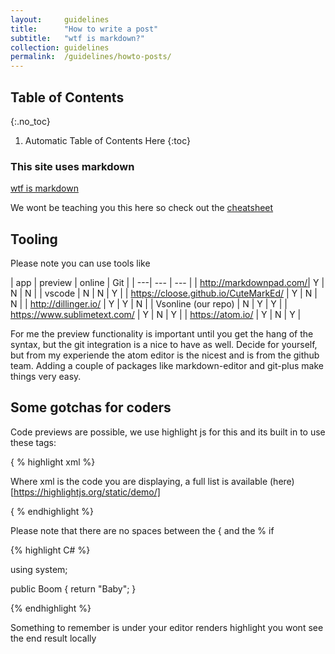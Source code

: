 ```yaml
---
layout:     guidelines
title:      "How to write a post"
subtitle:   "wtf is markdown?"
collection: guidelines
permalink:  /guidelines/howto-posts/
---
```


## Table of Contents
{:.no_toc}

1. Automatic Table of Contents Here
{:toc}


### This site uses markdown

[wtf is markdown](https://en.wikipedia.org/wiki/Markdown)

We wont be teaching you this here so check out the [cheatsheet](https://github.com/adam-p/markdown-here/wiki/Markdown-Cheatsheet)

## Tooling

Please note you can use tools like

| app | preview | online | Git |
| ---| --- | --- |
| http://markdownpad.com/| Y | N | N |
| vscode | N | N | Y |
| https://cloose.github.io/CuteMarkEd/ | Y | N | N |
| http://dillinger.io/ | Y | Y | N |
| Vsonline (our repo) | N | Y | Y |
| https://www.sublimetext.com/ | Y | N | Y |
| https://atom.io/ | Y | N | Y |

For me the preview functionality is important until you get the hang of the syntax, but the git integration is a nice to have as well.
Decide for yourself, but from my experiende the atom editor is the nicest and is from the github team. Adding a couple of packages like markdown-editor and git-plus make things very easy.





## Some gotchas for coders

Code previews are possible, we use highlight js for this and its built in to use these tags:

{ % highlight xml %}

Where xml is the code you are displaying, a full list is available (here)[https://highlightjs.org/static/demo/]

{ % endhighlight %}

Please note that there are no spaces between the { and the % if

{% highlight C# %}

using system;

public Boom
{
    return "Baby";
}

{% endhighlight %}

Something to remember is under your editor renders highlight you wont see the end result locally
